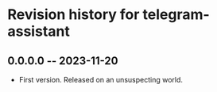 # Revision history for telegram-assistant

## 0.0.0.0 -- 2023-11-20

* First version. Released on an unsuspecting world.

